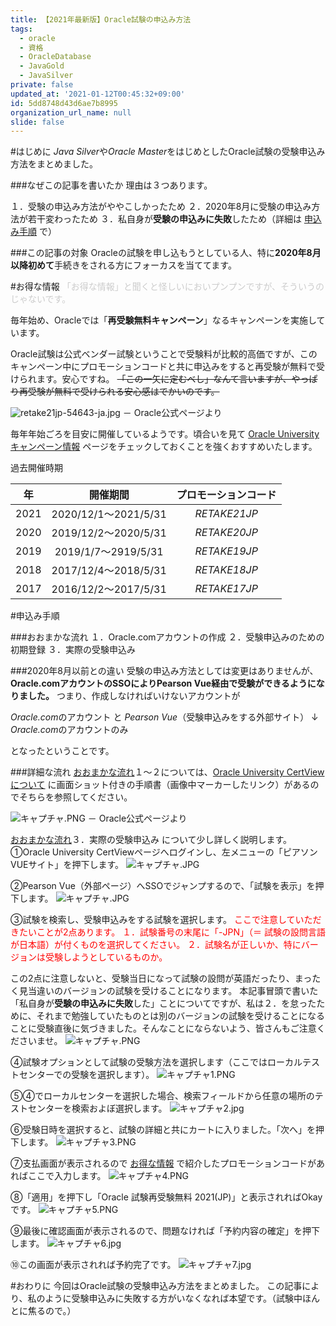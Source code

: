 ```yaml
---
title: 【2021年最新版】Oracle試験の申込み方法
tags:
  - oracle
  - 資格
  - OracleDatabase
  - JavaGold
  - JavaSilver
private: false
updated_at: '2021-01-12T00:45:32+09:00'
id: 5dd8748d43d6ae7b8995
organization_url_name: null
slide: false
---
```

#はじめに
*Java Silver*や*Oracle Master*をはじめとしたOracle試験の受験申込み方法をまとめました。

###なぜこの記事を書いたか
理由は３つあります。

１．受験の申込み方法がややこしかったため
２．2020年8月に受験の申込み方法が若干変わったため
３．私自身が**受験の申込みに失敗**したため（詳細は [申込み手順](#申込み手順) で）

###この記事の対象
Oracleの試験を申し込もうとしている人、特に**2020年8月以降初めて**手続きをされる方にフォーカスを当ててます。

#お得な情報
<font color=#CCCCCC>「お得な情報」と聞くと怪しいにおいプンプンですが、そういうのじゃないです。</font>

毎年始め、Oracleでは「**再受験無料キャンペーン**」なるキャンペーンを実施しています。

Oracle試験は公式ベンダー試験ということで受験料が比較的高価ですが、このキャンペーン中にプロモーションコードと共に申込みをすると再受験が無料で受けられます。安心ですね。
~~「この一矢に定むべし」なんて言いますが、やっぱり再受験が無料で受けられる安心感はでかいのです。~~

![retake21jp-54643-ja.jpg](https://qiita-image-store.s3.ap-northeast-1.amazonaws.com/0/488859/963648fa-bc28-97ea-76e2-4c1983a29582.jpeg)
－ Oracle公式ページより

毎年年始ごろを目安に開催しているようです。頃合いを見て [Oracle University キャンペーン情報](https://www.oracle.com/jp/education/campaign-1898205-ja.html) ページをチェックしておくことを強くおすすめいたします。

過去開催時期

| 年 |      開催期間      |プロモーションコード|
|:--:|:------------------:|:---------------:|
|2021|2020/12/1～2021/5/31|   *RETAKE21JP*  |
|2020|2019/12/2～2020/5/31|   *RETAKE20JP*  |
|2019|2019/1/7～2919/5/31|    *RETAKE19JP*  |
|2018|2017/12/4～2018/5/31|   *RETAKE18JP*  |
|2017|2016/12/2～2017/5/31|   *RETAKE17JP*  |

#申込み手順

###おおまかな流れ
１．Oracle.comアカウントの作成
２．受験申込みのための初期登録
３．実際の受験申込み

###2020年8月以前との違い
受験の申込み方法としては変更はありませんが、**Oracle.comアカウントのSSOによりPearson Vue経由で受験ができるようになりました。**
つまり、作成しなければいけないアカウントが

*Oracle.com*のアカウント と *Pearson Vue*（受験申込みをする外部サイト）
↓
*Oracle.com*のアカウントのみ

となったということです。

###詳細な流れ
[おおまかな流れ](###おおまかな流れ)１～２については、[Oracle University CertView について](https://www.oracle.com/jp/education/certification/migration-to-certview.html#Feature) に画面ショット付きの手順書（画像中マーカーしたリンク）があるのでそちらを参照してください。

![キャプチャ.PNG](https://qiita-image-store.s3.ap-northeast-1.amazonaws.com/0/488859/85a00dc7-fd18-56e0-28af-bc7e2d3aae74.png)
－ Oracle公式ページより

[おおまかな流れ](###おおまかな流れ)３．実際の受験申込み について少し詳しく説明します。
①Oracle University CertViewページへログインし、左メニューの「ピアソンVUEサイト」を押下します。
![キャプチャ.JPG](https://qiita-image-store.s3.ap-northeast-1.amazonaws.com/0/488859/5cb68173-53a5-4fbb-b236-e791f6f514fd.jpeg)

②Pearson Vue（外部ページ）へSSOでジャンプするので、「試験を表示」を押下します。
![キャプチャ.JPG](https://qiita-image-store.s3.ap-northeast-1.amazonaws.com/0/488859/0d6f765e-6d2e-56fa-a6c1-bda8a92459ab.jpeg)

③試験を検索し、受験申込みをする試験を選択します。
<font color=red>ここで注意していただきたいことが2点あります。
１．試験番号の末尾に「-JPN」（＝ 試験の設問言語が日本語）が付くものを選択してください。
２．試験名が正しいか、特にバージョンは受験しようとしているものか。</font>

この2点に注意しないと、受験当日になって試験の設問が英語だったり、まったく見当違いのバージョンの試験を受けることになります。
本記事冒頭で書いた「私自身が**受験の申込みに失敗**した」ことについてですが、私は２．を怠ったために、それまで勉強していたものとは別のバージョンの試験を受けることになることに受験直後に気づきました。そんなことにならないよう、皆さんもご注意くださいませ。
![キャプチャ.PNG](https://qiita-image-store.s3.ap-northeast-1.amazonaws.com/0/488859/a4b1331f-1d6b-476f-140a-bb38e85a0bbd.png)

④試験オプションとして試験の受験方法を選択します（ここではローカルテストセンターでの受験を選択します）。
![キャプチャ1.PNG](https://qiita-image-store.s3.ap-northeast-1.amazonaws.com/0/488859/2159ff2d-0716-ec00-9523-197613908674.png)

⑤④でローカルセンターを選択した場合、検索フィールドから任意の場所のテストセンターを検索およぼ選択します。
![キャプチャ2.jpg](https://qiita-image-store.s3.ap-northeast-1.amazonaws.com/0/488859/4e916d79-97dd-a593-5741-1cd7a36f6698.jpeg)

⑥受験日時を選択すると、試験の詳細と共にカートに入りました。「次へ」を押下します。
![キャプチャ3.PNG](https://qiita-image-store.s3.ap-northeast-1.amazonaws.com/0/488859/a251b5cf-ce39-db1e-2583-b3ee896aed5f.png)

⑦支払画面が表示されるので [お得な情報](#お得な情報) で紹介したプロモーションコードがあればここで入力します。
![キャプチャ4.PNG](https://qiita-image-store.s3.ap-northeast-1.amazonaws.com/0/488859/0fdfb5d5-502f-a821-ebf7-dad93e894f18.png)

⑧「適用」を押下し「Oracle 試験再受験無料 2021(JP)」と表示されればOkayです。
![キャプチャ5.PNG](https://qiita-image-store.s3.ap-northeast-1.amazonaws.com/0/488859/674a966f-f6d4-8003-2c70-0c7271bf34d3.png)

⑨最後に確認画面が表示されるので、問題なければ「予約内容の確定」を押下します。
![キャプチャ6.jpg](https://qiita-image-store.s3.ap-northeast-1.amazonaws.com/0/488859/86256dbe-72a1-93ca-61bb-e8aeafcaabea.jpeg)

⑩この画面が表示されれば予約完了です。
![キャプチャ7.jpg](https://qiita-image-store.s3.ap-northeast-1.amazonaws.com/0/488859/b588d569-33d4-8761-82bf-1ff92b4c3a5b.jpeg)

#おわりに
今回はOracle試験の受験申込み方法をまとめました。
この記事により、私のように受験申込みに失敗する方がいなくなれば本望です。（試験中ほんとに焦るので。）

